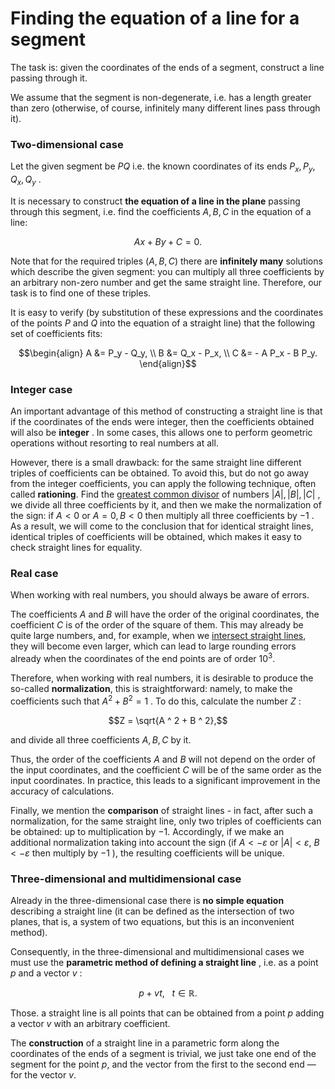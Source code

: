 # Finding the equation of a line for a segment

The task is: given the coordinates of the ends of a segment, construct a line passing through it.

We assume that the segment is non-degenerate, i.e. has a length greater than zero (otherwise, of course, infinitely many different lines pass through it).

### Two-dimensional case

Let the given segment be $PQ$ i.e. the known coordinates of its ends $P_x , P_y , Q_x , Q_y$ .

It is necessary to construct **the equation of a line in the plane** passing through this segment, i.e. find the coefficients $A , B , C$ in the equation of a line:

$$A x + B y + C = 0.$$

Note that for the required triples $(A, B, C)$ there are **infinitely many** solutions which describe the given segment:
you can multiply all three coefficients by an arbitrary non-zero number and get the same straight line.
Therefore, our task is to find one of these triples.

It is easy to verify (by substitution of these expressions and the coordinates of the points $P$ and $Q$ into the equation of a straight line) that the following set of coefficients fits:

$$\begin{align}
A &= P_y - Q_y, \\
B &= Q_x - P_x, \\
C &= - A P_x - B P_y.
\end{align}$$

### Integer case

An important advantage of this method of constructing a straight line is that if the coordinates of the ends were integer, then the coefficients obtained will also be **integer** . In some cases, this allows one to perform geometric operations without resorting to real numbers at all.

However, there is a small drawback: for the same straight line different triples of coefficients can be obtained.
To avoid this, but do not go away from the integer coefficients, you can apply the following technique, often called **rationing**. Find the [greatest common divisor](../algebra/euclid-algorithm.md) of numbers $| A | , | B | , | C |$ , we divide all three coefficients by it, and then we make the normalization of the sign: if $A <0$ or $A = 0, B <0$ then multiply all three coefficients by $-1$ .
As a result, we will come to the conclusion that for identical straight lines, identical triples of coefficients will be obtained, which makes it easy to check straight lines for equality.

### Real case

When working with real numbers, you should always be aware of errors.

The coefficients $A$ and $B$ will have the order of the original coordinates, the coefficient $C$ is of the order of the square of them. This may already be quite large numbers, and, for example, when we [intersect straight lines](lines-intersection.md), they will become even larger, which can lead to large rounding errors already when the coordinates of the end points are of order $10^3$.

Therefore, when working with real numbers, it is desirable to produce the so-called **normalization**, this is straightforward: namely, to make the coefficients such that $A ^ 2 + B ^ 2 = 1$ . To do this, calculate the number $Z$ :

$$Z = \sqrt{A ^ 2 + B ^ 2},$$

and divide all three coefficients $A , B , C$ by it.

Thus, the order of the coefficients $A$ and $B$ will not depend on the order of the input coordinates, and the coefficient $C$ will be of the same order as the input coordinates. In practice, this leads to a significant improvement in the accuracy of calculations.

Finally, we mention the **comparison** of straight lines - in fact, after such a normalization, for the same straight line, only two triples of coefficients can be obtained: up to multiplication by $-1$.
Accordingly, if we make an additional normalization taking into account the sign (if $A < -\varepsilon$  or $| A | < \varepsilon$, $B <- \varepsilon$ then multiply by $-1$ ), the resulting coefficients will be unique.

### Three-dimensional and multidimensional case

Already in the three-dimensional case there is **no simple equation** describing a straight line (it can be defined as the intersection of two planes, that is, a system of two equations, but this is an inconvenient method).

Consequently, in the three-dimensional and multidimensional cases we must use the **parametric method of defining a straight line** , i.e. as a point $p$ and a vector $v$ :

$$p + v t, ~~~ t \in \mathbb{R}.$$

Those. a straight line is all points that can be obtained from a point $p$ adding a vector $v$ with an arbitrary coefficient.

The **construction** of a straight line in a parametric form along the coordinates of the ends of a segment is trivial, we just take one end of the segment for the point $p$, and the vector from the first to the second end — for the vector $v$.
